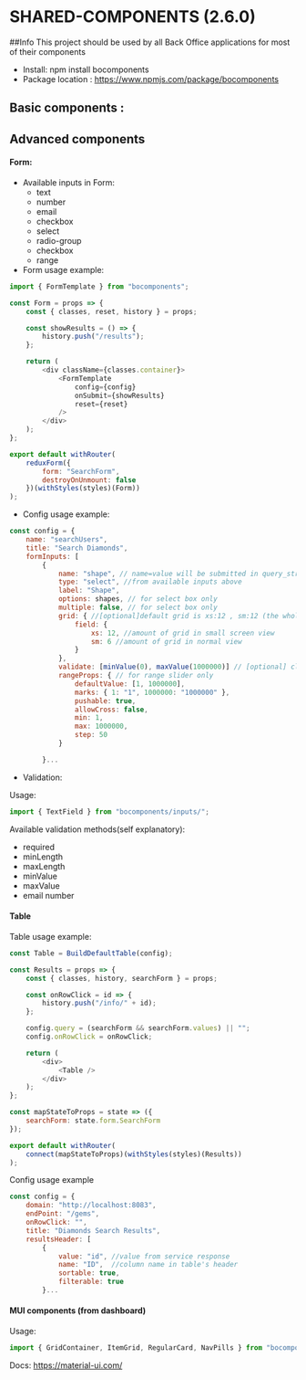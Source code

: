 # SHARED-COMPONENTS (2.6.0)

##Info
This project should be used by all Back Office applications for most of their components

-   Install: npm install bocomponents
-   Package location : https://www.npmjs.com/package/bocomponents

## Basic components :

## Advanced components

#### Form:

-   Available inputs in Form:
    -   text
    -   number
    -   email
    -   checkbox
    -   select
    -   radio-group
    -   checkbox
    -   range
-   Form usage example:


```javascript
import { FormTemplate } from "bocomponents";

const Form = props => {
    const { classes, reset, history } = props;

    const showResults = () => {
        history.push("/results");
    };

    return (
        <div className={classes.container}>
            <FormTemplate
                config={config}
                onSubmit={showResults}
                reset={reset}
            />
        </div>
    );
};

export default withRouter(
    reduxForm({
        form: "SearchForm",
        destroyOnUnmount: false
    })(withStyles(styles)(Form))
);
```

-   Config usage example:

```javascript
const config = {
    name: "searchUsers",
    title: "Search Diamonds",
    formInputs: [
        {
            name: "shape", // name=value will be submitted in query_string
            type: "select", //from available inputs above
            label: "Shape",
            options: shapes, // for select box only
            multiple: false, // for select box only
            grid: { //[optional]default grid is xs:12 , sm:12 (the whole grid row always)
                field: {
                    xs: 12, //amount of grid in small screen view
                    sm: 6 //amount of grid in normal view
                }
            },
            validate: [minValue(0), maxValue(1000000)] // [optional] client side validation,
            rangeProps: { // for range slider only
                defaultValue: [1, 1000000],
                marks: { 1: "1", 1000000: "1000000" },
                pushable: true,
                allowCross: false,
                min: 1,
                max: 1000000,
                step: 50
            }

        }...

```

-   Validation:

Usage:

```javascript
import { TextField } from "bocomponents/inputs/";
```

Available validation methods(self explanatory):

-   required
-   minLength
-   maxLength
-   minValue
-   maxValue
-   email
    number

#### Table

Table usage example:

```javascript
const Table = BuildDefaultTable(config);

const Results = props => {
    const { classes, history, searchForm } = props;

    const onRowClick = id => {
        history.push("/info/" + id);
    };

    config.query = (searchForm && searchForm.values) || "";
    config.onRowClick = onRowClick;

    return (
        <div>
            <Table />
        </div>
    );
};

const mapStateToProps = state => ({
    searchForm: state.form.SearchForm
});

export default withRouter(
    connect(mapStateToProps)(withStyles(styles)(Results))
);
```

Config usage example

```javascript
const config = {
    domain: "http://localhost:8083",
    endPoint: "/gems",
    onRowClick: "",
    title: "Diamonds Search Results",
    resultsHeader: [
        {
            value: "id", //value from service response
            name: "ID",  //column name in table's header
            sortable: true,
            filterable: true
        }...
```

#### MUI components (from dashboard)

Usage:

```javascript
import { GridContainer, ItemGrid, RegularCard, NavPills } from "bocomponents";
```

Docs:
https://material-ui.com/

<!-- #### Buttons:  
usage:
```javascript
  import { RaisedPrimaryButton } from "bocomponents/src/components/Buttons"
```
Examples: https://material-ui.com/demos/buttons/  
  * Raised Default Button `<RaisedDefaultButton />`
  * Raised Primary Button `<RaisedPrimaryButton/>`
  * Raised Secondary Button `<RaisedSecondaryButton/>`
  * Raised Disabled Button `<RaisedDsiabledButton/>`
  * Flat Default Button `<FlatDefaultButton/>`
  * Flat Primary `<FlatPrimaryButton/>`
  * Flat Secondary Button `<FlatSecondaryButton/>`
  * Flat Disabled Button `<FlatDisabledButton/>`

#### Inputs:
  Usage:
  ```javascript
    import { TextField } from "bocomponents/inputs/"
  ```
  Docs:
  * TextField
    https://material-ui.com/api/text-field/
  * SelectField
    https://material-ui.com/api/select/
  * Checkbox
    https://material-ui.com/api/checkbox/
  * date-picker
    https://www.npmjs.com/package/react-datepicker
  * range
    https://www.npmjs.com/package/rc-slider
     -->
